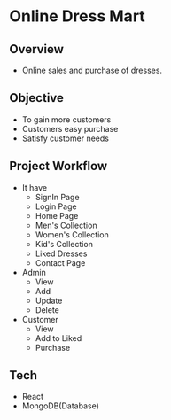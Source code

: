 # Online Dress Mart
## Overview
- Online sales and purchase of dresses.
## Objective
- To gain more customers
- Customers easy purchase
- Satisfy customer needs
## Project Workflow
- It have
  - SignIn Page
  -  Login Page
  - Home Page
  - Men's Collection
  - Women's Collection
  - Kid's Collection
  - Liked Dresses
  - Contact Page
- Admin
  - View
  - Add
  - Update
  - Delete
- Customer
  - View
  - Add to Liked
  - Purchase
## Tech
  - React
  - MongoDB(Database)
